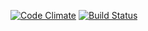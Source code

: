 [![Code Climate](https://codeclimate.com/github/ZhmAA/pokeradmin/badges/gpa.svg)](https://codeclimate.com/github/ZhmAA/pokeradmin)
[![Build Status](https://travis-ci.org/ZhmAA/pokeradmin.svg?branch=master)](https://travis-ci.org/ZhmAA/pokeradmin)